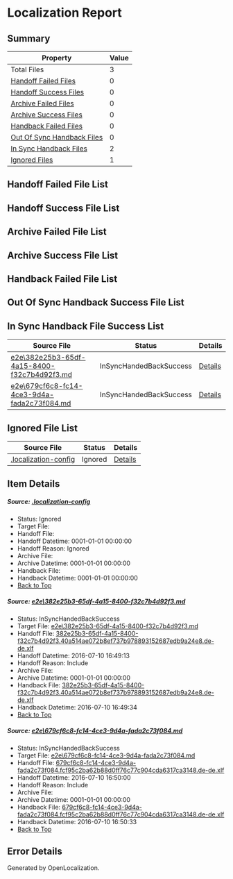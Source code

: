 # <a name='report-top'></a> Localization Report

## Summary
 Property | Value 
 -------- | ----- 
 Total Files | 3
[ Handoff Failed Files ](#handoff-failed-list)| 0
[ Handoff Success Files ](#handoff-success-list)| 0
[ Archive Failed Files ](#archive-failed-list)| 0
[ Archive Success Files ](#archive-success-list)| 0
[ Handback Failed Files ](#handback-failed-list)| 0
[ Out Of Sync Handback Files ](#outofsync-handback-success-list)| 0
[ In Sync Handback Files ](#insync-handback-success-list)| 2
[ Ignored Files ](#ignored-list)| 1

## <a name='handoff-failed-list'></a> Handoff Failed File List

## <a name='handoff-success-list'></a> Handoff Success File List

## <a name='archive-failed-list'></a> Archive Failed File List

## <a name='archive-success-list'></a> Archive Success File List

## <a name='handback-failed-list'></a> Handback Failed File List

## <a name='outofsync-handback-success-list'></a> Out Of Sync Handback Success File List

## <a name='insync-handback-success-list'></a> In Sync Handback File Success List
 Source File | Status | Details 
 ----------- | ------ | ------- 
 [e2e\382e25b3-65df-4a15-8400-f32c7b4d92f3.md](https://github.com/OpenLocalizationTestOrg/oltest/blob/2a68c633ee6991c37f678b3073883e88fc44cf50/e2e/382e25b3-65df-4a15-8400-f32c7b4d92f3.md) | InSyncHandedBackSuccess | [Details](#1162a60e4c5a3bb06e5699e88700dedd7f6fab521)
 [e2e\679cf6c8-fc14-4ce3-9d4a-fada2c73f084.md](https://github.com/OpenLocalizationTestOrg/oltest/blob/933dee22aaa55b4ea1753cb94a7507a1c8e4d638/e2e/679cf6c8-fc14-4ce3-9d4a-fada2c73f084.md) | InSyncHandedBackSuccess | [Details](#680849729192a00d9477e30c2852845c17f969a42)

## <a name='ignored-list'></a> Ignored File List
 Source File | Status | Details 
 ----------- | ------ | ------- 
 [.localization-config](https://github.com/OpenLocalizationTestOrg/oltest/blob/933dee22aaa55b4ea1753cb94a7507a1c8e4d638/.localization-config) | Ignored | [Details](#3d4f252ac210baf56311d7e97dcc2db10974dbd20)

## Item Details
##### <a name='3d4f252ac210baf56311d7e97dcc2db10974dbd20'></a> Source: [.localization-config](https://github.com/OpenLocalizationTestOrg/oltest/blob/933dee22aaa55b4ea1753cb94a7507a1c8e4d638/.localization-config)
* Status: Ignored
* Target File: 
* Handoff File: 
* Handoff Datetime: 0001-01-01 00:00:00
* Handoff Reason: Ignored
* Archive File: 
* Archive Datetime: 0001-01-01 00:00:00
* Handback File: 
* Handback Datetime: 0001-01-01 00:00:00
* [Back to Top](#report-top)

##### <a name='1162a60e4c5a3bb06e5699e88700dedd7f6fab521'></a> Source: [e2e\382e25b3-65df-4a15-8400-f32c7b4d92f3.md](https://github.com/OpenLocalizationTestOrg/oltest/blob/2a68c633ee6991c37f678b3073883e88fc44cf50/e2e/382e25b3-65df-4a15-8400-f32c7b4d92f3.md)
* Status: InSyncHandedBackSuccess
* Target File: [e2e\382e25b3-65df-4a15-8400-f32c7b4d92f3.md](https://github.com/OpenLocalizationTestOrg/oltest-dede-fly/blob/8ac400c71da3f3f51ab9f612e18ed3d07073b6ec/e2e/382e25b3-65df-4a15-8400-f32c7b4d92f3.md)
* Handoff File: [382e25b3-65df-4a15-8400-f32c7b4d92f3.40a514ae072b8ef737b978893152687edb9a24e8.de-de.xlf](https://github.com/OpenLocalizationTestOrg/olhandoff-e2e/blob/b2ff0ab4b5af5d80907d652a725d85a760a8156d/ol-handoff/OpenLocalizationTestOrg/oltest-dede-fly/ci/ht/382e25b3-65df-4a15-8400-f32c7b4d92f3.40a514ae072b8ef737b978893152687edb9a24e8.de-de.xlf)
* Handoff Datetime: 2016-07-10 16:49:13
* Handoff Reason: Include
* Archive File: 
* Archive Datetime: 0001-01-01 00:00:00
* Handback File: [382e25b3-65df-4a15-8400-f32c7b4d92f3.40a514ae072b8ef737b978893152687edb9a24e8.de-de.xlf](https://github.com/OpenLocalizationTestOrg/olhandback-e2e/blob/b5c296df0374e5627cc9846f23532d14fd2e5292/ol-handback/OpenLocalizationTestOrg/oltest-dede-fly/ci/ht/382e25b3-65df-4a15-8400-f32c7b4d92f3.40a514ae072b8ef737b978893152687edb9a24e8.de-de.xlf)
* Handback Datetime: 2016-07-10 16:49:34
* [Back to Top](#report-top)

##### <a name='680849729192a00d9477e30c2852845c17f969a42'></a> Source: [e2e\679cf6c8-fc14-4ce3-9d4a-fada2c73f084.md](https://github.com/OpenLocalizationTestOrg/oltest/blob/933dee22aaa55b4ea1753cb94a7507a1c8e4d638/e2e/679cf6c8-fc14-4ce3-9d4a-fada2c73f084.md)
* Status: InSyncHandedBackSuccess
* Target File: [e2e\679cf6c8-fc14-4ce3-9d4a-fada2c73f084.md](https://github.com/OpenLocalizationTestOrg/oltest-dede-fly/blob/5158988da9debc6a8e7a4a55885d7ea5134cf192/e2e/679cf6c8-fc14-4ce3-9d4a-fada2c73f084.md)
* Handoff File: [679cf6c8-fc14-4ce3-9d4a-fada2c73f084.fcf95c2ba62b88d0ff76c77c904cda6317ca3148.de-de.xlf](https://github.com/OpenLocalizationTestOrg/olhandoff-e2e/blob/6257cd570f8bd4d6ae062c0472ba01fdb8e42c7f/ol-handoff/OpenLocalizationTestOrg/oltest-dede-fly/ci/ht/679cf6c8-fc14-4ce3-9d4a-fada2c73f084.fcf95c2ba62b88d0ff76c77c904cda6317ca3148.de-de.xlf)
* Handoff Datetime: 2016-07-10 16:50:00
* Handoff Reason: Include
* Archive File: 
* Archive Datetime: 0001-01-01 00:00:00
* Handback File: [679cf6c8-fc14-4ce3-9d4a-fada2c73f084.fcf95c2ba62b88d0ff76c77c904cda6317ca3148.de-de.xlf](https://github.com/OpenLocalizationTestOrg/olhandback-e2e/blob/d8c1cc58c5cba8bc9d4c7c8e6d2cdab100c52047/ol-handback/OpenLocalizationTestOrg/oltest-dede-fly/ci/ht/679cf6c8-fc14-4ce3-9d4a-fada2c73f084.fcf95c2ba62b88d0ff76c77c904cda6317ca3148.de-de.xlf)
* Handback Datetime: 2016-07-10 16:50:33
* [Back to Top](#report-top)


## Error Details

Generated by OpenLocalization.
